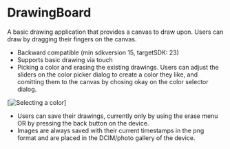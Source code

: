 # DrawingBoard
A basic drawing application that provides a canvas to draw upon. Users can draw by dragging their fingers on the canvas.

* Backward compatible (min sdkversion 15, targetSDK: 23)
* Supports basic drawing via touch
* Picking a color and erasing the existing drawings. 
  Users can adjust the sliders on the color picker dialog to create a color they like, and comitting them to the canvas by chosing okay on the color selector dialog.
  
[![Selecting a color](https://github.com/ritwajratan/DrawingBoard/blob/readme/readmeContent/color_chooser.png)]

* Users can save their drawings, currently only by using the erase menu OR by pressing the back button on the device.
* Images are always saved with their current timestamps in the png format and are placed in the DCIM/photo gallery of the device.

